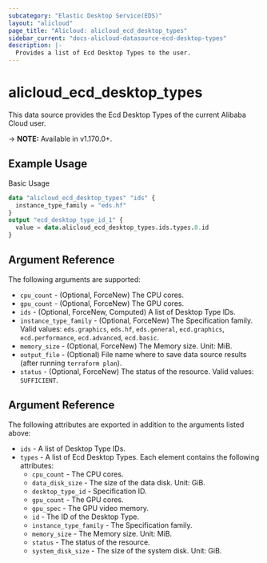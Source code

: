 ```yaml
---
subcategory: "Elastic Desktop Service(EDS)"
layout: "alicloud"
page_title: "Alicloud: alicloud_ecd_desktop_types"
sidebar_current: "docs-alicloud-datasource-ecd-desktop-types"
description: |-
  Provides a list of Ecd Desktop Types to the user.
---
```


# alicloud\_ecd\_desktop\_types

This data source provides the Ecd Desktop Types of the current Alibaba Cloud user.

-> **NOTE:** Available in v1.170.0+.

## Example Usage

Basic Usage

```terraform
data "alicloud_ecd_desktop_types" "ids" {
  instance_type_family = "eds.hf"
}
output "ecd_desktop_type_id_1" {
  value = data.alicloud_ecd_desktop_types.ids.types.0.id
}
```

## Argument Reference

The following arguments are supported:

* `cpu_count` - (Optional, ForceNew) The CPU cores.
* `gpu_count` - (Optional, ForceNew) The GPU cores.
* `ids` - (Optional, ForceNew, Computed)  A list of Desktop Type IDs.
* `instance_type_family` - (Optional, ForceNew) The Specification family. Valid values: `eds.graphics`, `eds.hf`, `eds.general`, `ecd.graphics`, `ecd.performance`, `ecd.advanced`, `ecd.basic`.
* `memory_size` - (Optional, ForceNew) The Memory size. Unit: MiB.
* `output_file` - (Optional) File name where to save data source results (after running `terraform plan`).
* `status` - (Optional, ForceNew) The status of the resource. Valid values: `SUFFICIENT`.

## Argument Reference

The following attributes are exported in addition to the arguments listed above:

* `ids` - A list of Desktop Type IDs.
* `types` - A list of Ecd Desktop Types. Each element contains the following attributes:
	* `cpu_count` - The CPU cores.
	* `data_disk_size` - The size of the data disk. Unit: GiB.
	* `desktop_type_id` - Specification ID.
	* `gpu_count` - The GPU cores.
	* `gpu_spec` - The GPU video memory.
	* `id` - The ID of the Desktop Type.
	* `instance_type_family` - The Specification family.
	* `memory_size` - The Memory size. Unit: MiB.
	* `status` - The status of the resource.
	* `system_disk_size` - The size of the system disk. Unit: GiB.
